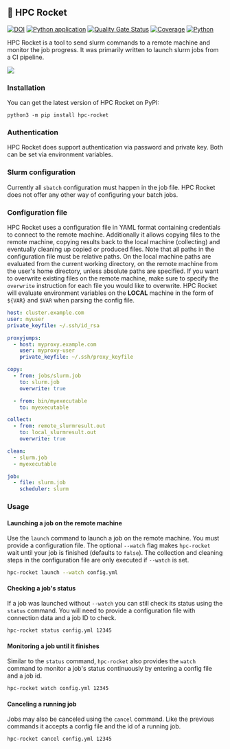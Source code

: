 ## 🚀 HPC Rocket

[![DOI](https://zenodo.org/badge/DOI/10.5281/zenodo.7355862.svg)](https://doi.org/10.5281/zenodo.7355862)
[![Python application](https://github.com/SvenMarcus/ssh-slurm-runner/actions/workflows/python-app.yml/badge.svg)](https://github.com/SvenMarcus/ssh-slurm-runner/actions/workflows/python-app.yml)
[![Quality Gate Status](https://sonarcloud.io/api/project_badges/measure?project=SvenMarcus_ssh-slurm-runner&metric=alert_status)](https://sonarcloud.io/dashboard?id=SvenMarcus_ssh-slurm-runner)
[![Coverage](https://sonarcloud.io/api/project_badges/measure?project=SvenMarcus_ssh-slurm-runner&metric=coverage)](https://sonarcloud.io/dashboard?id=SvenMarcus_ssh-slurm-runner)
[![Python](docs/source/_static/pythonversions.svg)](https://python.org)


HPC Rocket is a tool to send slurm commands to a remote machine and monitor the job progress. It was primarily written to launch slurm jobs from a CI pipeline.

![](docs/source/_static/hpc-rocket-demo.gif)

### Installation

You can get the latest version of HPC Rocket on PyPI:
```
python3 -m pip install hpc-rocket
```

### Authentication

HPC Rocket does support authentication via password and private key. Both can be set via environment variables.

### Slurm configuration

Currently all `sbatch` configuration must happen in the job file.
HPC Rocket does not offer any other way of configuring your batch jobs.

### Configuration file

HPC Rocket uses a configuration file in YAML format containing credentials to connect to the remote machine. Additionally it allows copying files to the remote machine, copying results back to the local machine (collecting) and eventually cleaning up copied or produced files.
Note that all paths in the configuration file must be relative paths.
On the local machine paths are evaluated from the current working directory, on the remote machine from the user's home directory, unless absolute paths are specified.
If you want to overwrite existing files on the remote machine, make sure to specify the `overwrite` instruction for each file you would like to overwrite.
HPC Rocket will evaluate environment variables on the **LOCAL** machine in the form of `${VAR}` and `$VAR` when parsing the config file.

```yaml
host: cluster.example.com
user: myuser
private_keyfile: ~/.ssh/id_rsa

proxyjumps:
  - host: myproxy.example.com
    user: myproxy-user
    private_keyfile: ~/.ssh/proxy_keyfile

copy:
  - from: jobs/slurm.job
    to: slurm.job
    overwrite: true

  - from: bin/myexecutable
    to: myexecutable

collect:
  - from: remote_slurmresult.out
    to: local_slurmresult.out
    overwrite: true

clean:
  - slurm.job
  - myexecutable

job:
  - file: slurm.job
    scheduler: slurm
```

### Usage

#### Launching a job on the remote machine

Use the `launch` command to launch a job on the remote machine. You must provide a configuration file. The optional `--watch` flag makes `hpc-rocket` wait until your job is finished (defaults to `false`). The collection and cleaning steps in the configuration file are only executed if `--watch` is set.

```bash
hpc-rocket launch --watch config.yml
```

#### Checking a job's status

If a job was launched without `--watch` you can still check its status using the `status` command.
You will need to provide a configuration file with connection data and a job ID to check.

```bash
hpc-rocket status config.yml 12345
```

#### Monitoring a job until it finishes

Similar to the `status` command, `hpc-rocket` also provides the `watch` command to monitor a job's status continuously by entering a config file and a job id.

```bash
hpc-rocket watch config.yml 12345
```

#### Canceling a running job

Jobs may also be canceled using the `cancel` command. Like the previous commands it accepts a config file and the id of a running job.

```bash
hpc-rocket cancel config.yml 12345
```

